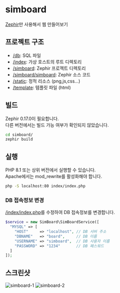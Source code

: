 # simboard
 
<a href="https://github.com/zephir-lang/zephir">Zephir</a>만 사용해서 웹 만들어보기

## 프로젝트 구조

- <a href="https://github.com/antibiotics11/simboard/tree/main/db">/db</a>: SQL 파일
- <a href="https://github.com/antibiotics11/simboard/tree/main/index">/index</a>: 가상 호스트의 루트 디렉토리
- <a href="https://github.com/antibiotics11/simboard/tree/main/simboard">/simboard</a>: Zephir 프로젝트 디렉토리
- <a href="https://github.com/antibiotics11/simboard/tree/main/simboard/simboard">/simboard/simboard</a>: Zephir 소스 코드
- <a href="https://github.com/antibiotics11/simboard/tree/main/static">/static</a>: 정적 리소스 (png,js,css...)
- <a href="https://github.com/antibiotics11/simboard/tree/main/template">/template</a>: 템플릿 파일 (html)

## 빌드

Zephir 0.17.0이 필요합니다. <br />
다른 버전에서는 빌드 가능 여부가 확인되지 않았습니다.

```bash
cd simboard/
zephir build
```

## 실행

PHP 8.1 또는 상위 버전에서 실행할 수 있습니다. <br />
Apache에서는 mod_rewrite를 활성화해야 합니다.

```bash
php -S localhost:80 index/index.php
```

### DB 접속정보 변경

<a href="https://github.com/antibiotics11/simboard/blob/main/index/index.php">/index/index.php</a>를 수정하여 DB 접속정보를 변경합니다.

```php
$service = new SimBoard\SimBoardService([
  "MYSQL" => [
    "HOST"     => "localhost", // DB 서버 주소
    "DBNAME"   => "board",     // DB 이름
    "USERNAME" => "simboard",  // DB 사용자 이름
    "PASSWORD" => "1234"       // DB 패스워드
  ]
]);
```

## 스크린샷

![simboard-1](https://github.com/antibiotics11/simboard/assets/75349747/a30b1c1c-d2a6-4da4-8266-b976864fb653)
![simboard-2](https://github.com/antibiotics11/simboard/assets/75349747/14b28abe-31ab-4588-89ac-b8a812191f81)
